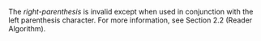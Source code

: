  



The *right-parenthesis* is invalid except when used in conjunction with the left parenthesis character. For more information, see Section 2.2 (Reader Algorithm).  







